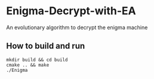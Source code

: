 # Enigma-Decrypt-with-EA
An evolutionary algorithm to decrypt the enigma machine

## How to build and run

    mkdir build && cd build
    cmake .. && make
    ./Enigma